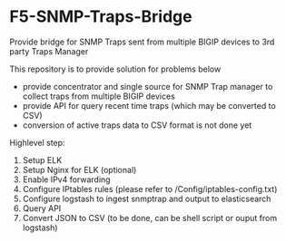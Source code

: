 # F5-SNMP-Traps-Bridge
Provide bridge for SNMP Traps sent from multiple BIGIP devices to 3rd party Traps Manager

This repository is to provide solution for problems below  
- provide concentrator and single source for SNMP Trap manager to collect traps from multiple BIGIP devices 
- provide API for query recent time traps (which may be converted to CSV) 
- conversion of active traps data to CSV format is not done yet

Highlevel step:
1. Setup ELK
2. Setup Nginx for ELK (optional)
3. Enable IPv4 forwarding
4. Configure IPtables rules (please refer to /Config/iptables-config.txt)
5. Configure logstash to ingest snmptrap and output to elasticsearch
6. Query API
7. Convert JSON to CSV (to be done, can be shell script or ouput from logstash)
